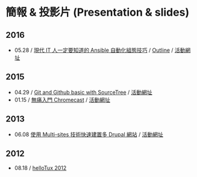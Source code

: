 # 簡報 & 投影片 (Presentation & slides)

## 2016

* 05.28 / [現代 IT 人一定要知道的 Ansible 自動化組態技巧](http://www.slideshare.net/freezejonny/it-ansible) / [Outline](https://gist.github.com/chusiang/60918f8f400c3f82944c86b924553b27) / [活動網址](http://kalug.kktix.cc/events/84f75129)

## 2015

* 04.29 / [Git and Github basic with SourceTree](http://www.slideshare.net/freezejonny/git-and-github-basic-with-sourcetree) / [活動網址](https://www.facebook.com/events/1417995725171168/)
* 01.15 / [無痛入門 Chromecast](http://www.slideshare.net/freezejonny/2015-0115chromecast-43577698) / [活動網址](http://akdg.kktix.cc/events/akdg8-no9?locale=en)

## 2013

* 06.08 [使用 Multi-sites 技術快速建置多 Drupal 網站](http://www.slideshare.net/freezejonny/2013-0630d7multisite) / [活動網址](https://drupaltaiwan.org/forum/20130528/7428)

## 2012

* 08.18 / [helloTux 2012](http://www.slideshare.net/freezejonny/hellotux-coscup-2012)


